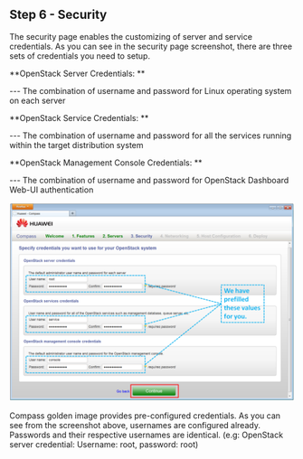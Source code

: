 <h2 id="step-six">Step 6 - Security</h2>

The security page enables the customizing of server and service credentials. As you can see in the security page screenshot, there are three sets of credentials you need to setup. 

**OpenStack Server Credentials: **

--- The combination of username and password for Linux operating system on each server

**OpenStack Service Credentials: **

--- The combination of username and password for all the services running within the target distribution system


**OpenStack Management Console Credentials: **

--- The combination of username and password for OpenStack Dashboard Web-UI authentication


![Security](/img/6_security.png)

Compass golden image provides pre-configured credentials. As you can see from the screenshot above, usernames are configured already. Passwords and their respective usernames are identical. (e.g: OpenStack server credential: Username: root, password: root)

